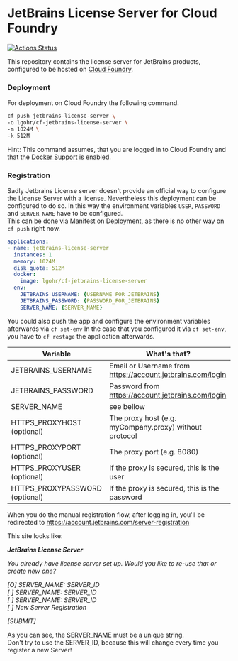 # JetBrains License Server for Cloud Foundry  
[![Actions Status](https://wdp9fww0r9.execute-api.us-west-2.amazonaws.com/production/badge/elgohr/cf-jetbrains-license-server)](https://wdp9fww0r9.execute-api.us-west-2.amazonaws.com/production/results/elgohr/cf-jetbrains-license-server)

This repository contains the license server for JetBrains products, configured to be hosted on [Cloud Foundry](https://github.com/cloudfoundry/).

### Deployment
For deployment on Cloud Foundry the following command.

```bash
cf push jetbrains-license-server \
-o lgohr/cf-jetbrains-license-server \
-m 1024M \
-k 512M
```

Hint: This command assumes, that you are logged in to Cloud Foundry and that the [Docker Support](https://docs.cloudfoundry.org/adminguide/docker.html) is enabled.

### Registration

Sadly Jetbrains License server doesn't provide an official way to configure the License Server with a license.
Nevertheless this deployment can be configured to do so.
In this way the environment variables `USER`, `PASSWORD` and `SERVER_NAME` have to be configured.  
This can be done via Manifest on Deployment, as there is no other way on `cf push` right now.
```yaml
applications:
- name: jetbrains-license-server
  instances: 1
  memory: 1024M
  disk_quota: 512M
  docker:
    image: lgohr/cf-jetbrains-license-server
  env:
    JETBRAINS_USERNAME: {USERNAME_FOR_JETBRAINS}
    JETBRAINS_PASSWORD: {PASSWORD_FOR_JETBRAINS}
    SERVER_NAME: {SERVER_NAME}
```
You could also push the app and configure the environment variables afterwards via `cf set-env`
In the case that you configured it via `cf set-env`, you have to `cf restage` the application afterwards.

| Variable                       | What's that?                                               |
| ------------------------------ | ---------------------------------------------------------- |
| JETBRAINS_USERNAME             | Email or Username from https://account.jetbrains.com/login |
| JETBRAINS_PASSWORD             | Password from https://account.jetbrains.com/login          |
| SERVER_NAME                    | see bellow                                                 |
| HTTPS_PROXYHOST (optional)     | The proxy host (e.g. myCompany.proxy) without protocol     |
| HTTPS_PROXYPORT (optional)     | The proxy port (e.g. 8080)                                 |
| HTTPS_PROXYUSER (optional)     | If the proxy is secured, this is the user                  |
| HTTPS_PROXYPASSWORD (optional) | If the proxy is secured, this is the password              |

When you do the manual registration flow, after logging in, you'll be redirected to https://account.jetbrains.com/server-registration  

This site looks like:

___JetBrains License Server___

_You already have license server set up. Would you like to re-use that or create new one?_

_[O] SERVER_NAME: SERVER_ID_  
_[ ] SERVER_NAME: SERVER_ID_  
_[ ] SERVER_NAME: SERVER_ID_  
_[ ] New Server Registration_  

_[SUBMIT]_

As you can see, the SERVER_NAME must be a unique string.  
Don't try to use the SERVER_ID, because this will change every time you register a new Server!
